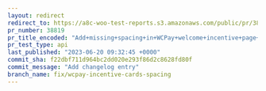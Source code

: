 ```yaml
---
layout: redirect
redirect_to: https://a8c-woo-test-reports.s3.amazonaws.com/public/pr/38819/api/index.html
pr_number: 38819
pr_title_encoded: "Add+missing+spacing+in+WCPay+welcome+incentive+page+cards"
pr_test_type: api
last_published: "2023-06-20 09:32:45 +0000"
commit_sha: f22dbf711d964bc2dd020e293f86d2c8628fd80f
commit_message: "Add changelog entry"
branch_name: fix/wcpay-incentive-cards-spacing
---
```

